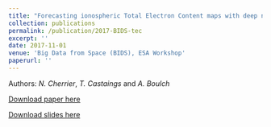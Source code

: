 ```yaml
---
title: "Forecasting ionospheric Total Electron Content maps with deep neural networks"
collection: publications
permalink: /publication/2017-BIDS-tec
excerpt: ''
date: 2017-11-01
venue: 'Big Data from Space (BIDS), ESA Workshop'
paperurl: ''
---
```


Authors: *N. Cherrier*, *T. Castaings* and *A. Boulch*

[Download paper here](https://aboulch.github.io/files/2017_bids_esa_forecasting.pdf)

[Download slides here](https://aboulch.github.io/files/talks/2017_bids_esa_forecasting_slides.pdf)
